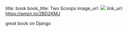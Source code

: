 title: book
book_title: Two Scoops
image_url: <a href="https://www.amazon.com/Two-Scoops-Django-1-11-Practices-ebook/dp/B076D5FKFX/ref=as_li_ss_il?ie=UTF8&qid=1546902790&sr=8-1&keywords=two+scoops+of+django+2&linkCode=li2&tag=expaand-20&linkId=86b12dbfc599afa948fef3e18ce21087&language=en_US" target="_blank"><img border="0" src="//ws-na.amazon-adsystem.com/widgets/q?_encoding=UTF8&ASIN=B076D5FKFX&Format=_SL160_&ID=AsinImage&MarketPlace=US&ServiceVersion=20070822&WS=1&tag=expaand-20&language=en_US" ></a><img src="https://ir-na.amazon-adsystem.com/e/ir?t=expaand-20&language=en_US&l=li2&o=1&a=B076D5FKFX" width="1" height="1" border="0" alt="" style="border:none !important; margin:0px !important;" />
link_url: https://amzn.to/2BD2KMJ

great book on Django
